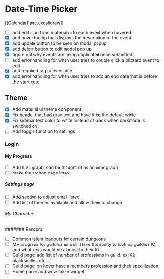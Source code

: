 # Date-Time Picker

[[CalendarPage.excalidraw]]

- [ ] add edit icon from material ui to each event when hovered
- [x] add hover tooltip that displays the description of the event
- [x] add update button to be seen on modal popup
- [x] add delete button to edit modal pop up
- [x] figure out why events are being duplicated once submitted
- [ ] add error handling for when user tries to double click a blizzard event to edit
- [x] add required tag to event title
- [x] add error handling for when user tries to add an end date that is before the start date

## Theme

- [x] Add material ui theme component
- [x] Fix header that had gray text and have it be the default white
- [x] Fix sidebar text color to white instead of black when darkmode is switched on
- [ ] Add toggle function to settings

### Login

#### My Progress

- [ ] Add ILVL graph, can be thought of as an mmr graph
- [ ] make the archon page lmao

##### Settings page

- [ ] Add section to adjust email listed
- [ ] Add list of themes available and allow them to change

###### My Character

####### Random

- [ ] Common talent loadouts for certain dungeons
- [ ] M+ progress for guildies as well. Have the ability to look up guildies IO and what keys would be a boost to their IO
- [ ] Guild page: add list of number of professions in guild. ex: 62 blacksmiths, etc...
- [ ] Guild page: on hover have a members profession and their specilization
- [ ] Home page: add wow token widget
